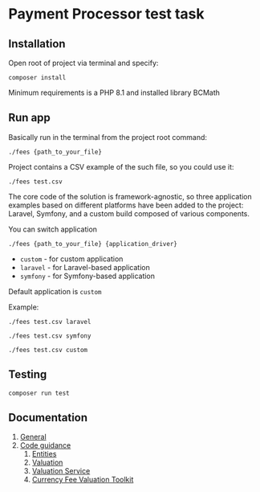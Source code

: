 # Payment Processor test task

## Installation

Open root of project via terminal and specify:
```shell
composer install
```

Minimum requirements is a PHP 8.1 and installed library BCMath

## Run app

Basically run in the terminal from the project root command:
```shell
./fees {path_to_your_file}
```
Project contains a CSV example of the such file, so you could use it:
```shell
./fees test.csv
```


The core code of the solution is framework-agnostic, so three application examples based on different platforms have been added to the project: Laravel, Symfony, and a custom build composed of various components.

You can switch application
```shell
./fees {path_to_your_file} {application_driver}
```

 - `custom` - for custom application
 - `laravel` - for Laravel-based application
 - `symfony` - for Symfony-based application

Default application is `custom`

Example:
```shell
./fees test.csv laravel
```
```shell
./fees test.csv symfony
```
```shell
./fees test.csv custom
```

## Testing

```shell
composer run test
```

## Documentation
 1. [General](docs/general_info.md)
 2. [Code guidance](docs/code)
    1. [Entities](docs/code/entites.md)
    2. [Valuation](docs/code/valuation.md)
    3. [Valuation Service](docs/code/valuation_service.md)
    4. [Currency Fee Valuation Toolkit](docs/code/commissions_fee_valuation.md)